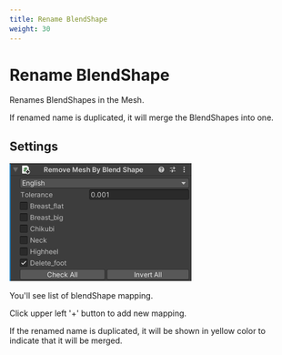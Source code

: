 ```yaml
---
title: Rename BlendShape
weight: 30
---
```


# Rename BlendShape

Renames BlendShapes in the Mesh.

If renamed name is duplicated, it will merge the BlendShapes into one.

## Settings

![component.png](component.png)

You'll see list of blendShape mapping.

Click upper left '+' button to add new mapping.

If the renamed name is duplicated, it will be shown in yellow color to indicate that it will be merged.
